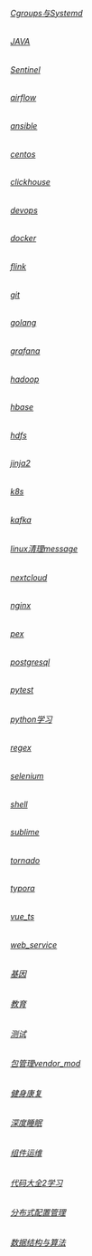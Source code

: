 ###### [Cgroups与Systemd](.NOTES/Cgroups与Systemd.md)
###### [JAVA](.NOTES/JAVA.md)
###### [Sentinel](.NOTES/Sentinel.md)
###### [airflow](.NOTES/airflow.md)
###### [ansible](.NOTES/ansible.md)
###### [centos](.NOTES/centos.md)
###### [clickhouse](.NOTES/clickhouse.md)
###### [devops](.NOTES/devops.md)
###### [docker](.NOTES/docker.md)
###### [flink](.NOTES/flink.md)
###### [git](.NOTES/git.md)
###### [golang](.NOTES/golang.md)
###### [grafana](.NOTES/grafana.md)
###### [hadoop](.NOTES/hadoop.md)
###### [hbase](.NOTES/hbase.md)
###### [hdfs](.NOTES/hdfs.md)
###### [jinja2](.NOTES/jinja2.md)
###### [k8s](.NOTES/k8s.md)
###### [kafka](.NOTES/kafka.md)
###### [linux清理message](.NOTES/linux清理message.md)
###### [nextcloud](.NOTES/nextcloud.md)
###### [nginx](.NOTES/nginx.md)
###### [pex](.NOTES/pex.md)
###### [postgresql](.NOTES/postgresql.md)
###### [pytest](.NOTES/pytest.md)
###### [python学习](.NOTES/python学习.md)
###### [regex](.NOTES/regex.md)
###### [selenium](.NOTES/selenium.md)
###### [shell](.NOTES/shell.md)
###### [sublime](.NOTES/sublime.md)
###### [tornado](.NOTES/tornado.md)
###### [typora](.NOTES/typora.md)
###### [vue_ts](.NOTES/vue_ts.md)
###### [web_service](.NOTES/web_service)
###### [基因](.NOTES/基因.md)
###### [教育](.NOTES/教育.md)
###### [测试](.NOTES/测试.md)
###### [包管理vendor_mod](.NOTES/包管理vendor_mod.md)
###### [健身康复](.NOTES/健身康复.md)
###### [深度睡眠](.NOTES/深度睡眠.md)
###### [组件运维](.NOTES/组件运维.md)
###### [代码大全2学习](.NOTES/代码大全2学习.md)
###### [分布式配置管理](.NOTES/分布式配置管理.md)
###### [数据结构与算法](.NOTES/数据结构与算法.md)
